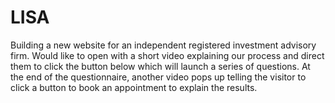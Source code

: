 # LISA
Building a new website for an independent registered investment advisory firm. Would like to open with a short video explaining our process and direct them to click the button below which will launch a series of questions. At the end of the questionnaire, another video pops up telling the visitor to click a button to book an appointment to explain the results. 
